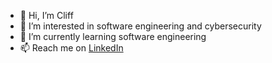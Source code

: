 - 👋 Hi, I’m Cliff
- 👀 I’m interested in software engineering and cybersecurity
- 🌱 I’m currently learning software engineering
- 📫 Reach me on [LinkedIn](https://www.linkedin.com/in/cduffey)

<!---
hcduffey/hcduffey is a ✨ special ✨ repository because its `README.md` (this file) appears on your GitHub profile.
You can click the Preview link to take a look at your changes.
--->
